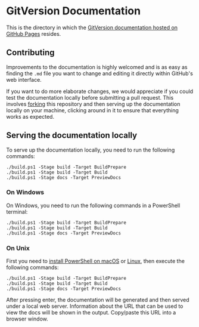 # GitVersion Documentation

This is the directory in which the [GitVersion documentation hosted on GitHub
Pages][gitversion.net] resides.

## Contributing

Improvements to the documentation is highly welcomed and is as easy
as finding the `.md` file you want to change and editing it directly within
GitHub's web interface.

If you want to do more elaborate changes, we would appreciate if you could test
the documentation locally before submitting a pull request. This involves
[forking][forking] this repository and then serving up the documentation locally
on your machine, clicking around in it to ensure that everything works as
expected.

## Serving the documentation locally

To serve up the documentation locally, you need to run the following
commands:

```shell
./build.ps1 -Stage build -Target BuildPrepare
./build.ps1 -Stage build -Target Build
./build.ps1 -Stage docs -Target PreviewDocs
```

### On Windows

On Windows, you need to run the following commands in a PowerShell
terminal:

```shell
./build.ps1 -Stage build -Target BuildPrepare
./build.ps1 -Stage build -Target Build
./build.ps1 -Stage docs -Target PreviewDocs
```

### On Unix

First you need to [install PowerShell on macOS][ps-mac] or [Linux][ps-linux],
then execute the following commands:

```shell
./build.ps1 -Stage build -Target BuildPrepare
./build.ps1 -Stage build -Target Build
./build.ps1 -Stage docs -Target PreviewDocs
```

After pressing enter, the documentation will be generated and then served under
a local web server. Information about the URL that can be used to view the docs
will be shown in the output. Copy/paste this URL into a browser window.

[gitversion.net]: https://gitversion.net/

[forking]: https://guides.github.com/activities/forking/

[ps-mac]: https://docs.microsoft.com/en-us/powershell/scripting/install/installing-powershell-core-on-macos?view=powershell-7.1

[ps-linux]: https://docs.microsoft.com/en-us/powershell/scripting/install/installing-powershell-core-on-linux?view=powershell-7.1
